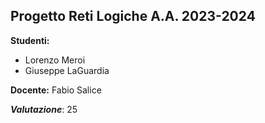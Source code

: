 ## Progetto Reti Logiche A.A. 2023-2024

**Studenti:** 
- Lorenzo Meroi
- Giuseppe LaGuardia

**Docente:** Fabio Salice

***Valutazione***: 25
